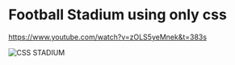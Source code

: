 # Football Stadium using only css
https://www.youtube.com/watch?v=zOLS5yeMnek&t=383s

![CSS STADIUM](https://repository-images.githubusercontent.com/245013255/ceead080-703e-11ea-9e82-df8bd70d2747)
